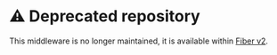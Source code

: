# ⚠️ Deprecated repository

This middleware is no longer maintained, it is available within [Fiber v2](https://github.com/gofiber/fiber/tree/master/middleware/compress).
